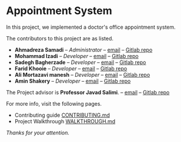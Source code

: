 # Appointment System
In this project, we implemented a doctor's office appointment system.

The contributors to this project are as listed.

* **Ahmadreza Samadi** – *Administrator* – [email](mailto:ahmadreza.smdi@gmail.com) – [Gitlab repo](@ahmadreza.smdi)
* **Mohammad Izadi** – *Developer* – [email](mailto:mmd.izadi97@gmail.com) – [Gitlab repo](@mohammadizadi)
* **Sadegh Bagherzade** – *Developer* – [email](mailto:sadeghb97@gmail.com) – [Gitlab repo](@sadeghb97)
* **Farid Khooie** – *Developer* – [email](mailto:mohammadkhooie@gmail.com) – [Gitlab repo](@farid_khooie)
* **Ali Mortazavi manesh** – *Developer* – [email](mailto:alimortazavimanesh74@gmail.com) – [Gitlab repo](@alim_74)
* **Amin Shakery** – *Developer* – [email](mailto:amin.shakery1@gmail.com) – [Gitlab repo](@shakery)


The Project advisor is **Professor Javad Salimi**. – [email](salimi.sartakhti@gmail.com) – [Gitlab repo](@javadsalimi)

For more info, visit the following pages.
* Contributing guide [CONTRIBUTING.md](CONTRIBUTING.md)
* Project Walkthrough [WALKTHROUGH.md](WALKTHROUGH.md)

*Thanks for your attention.*
